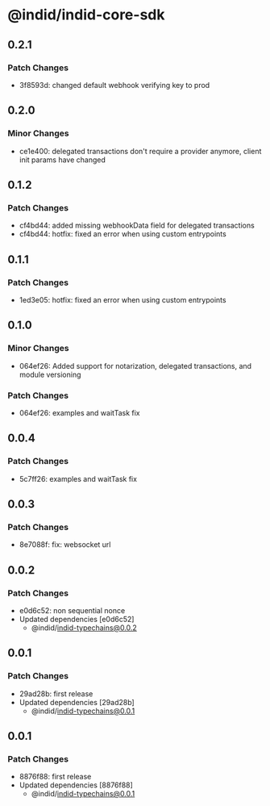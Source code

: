 # @indid/indid-core-sdk

## 0.2.1

### Patch Changes

- 3f8593d: changed default webhook verifying key to prod

## 0.2.0

### Minor Changes

- ce1e400: delegated transactions don't require a provider anymore, client init params have changed

## 0.1.2

### Patch Changes

- cf4bd44: added missing webhookData field for delegated transactions
- cf4bd44: hotfix: fixed an error when using custom entrypoints

## 0.1.1

### Patch Changes

- 1ed3e05: hotfix: fixed an error when using custom entrypoints

## 0.1.0

### Minor Changes

- 064ef26: Added support for notarization, delegated transactions, and module versioning

### Patch Changes

- 064ef26: examples and waitTask fix

## 0.0.4

### Patch Changes

- 5c7ff26: examples and waitTask fix

## 0.0.3

### Patch Changes

- 8e7088f: fix: websocket url

## 0.0.2

### Patch Changes

- e0d6c52: non sequential nonce
- Updated dependencies [e0d6c52]
  - @indid/indid-typechains@0.0.2

## 0.0.1

### Patch Changes

- 29ad28b: first release
- Updated dependencies [29ad28b]
  - @indid/indid-typechains@0.0.1

## 0.0.1

### Patch Changes

- 8876f88: first release
- Updated dependencies [8876f88]
  - @indid/indid-typechains@0.0.1
